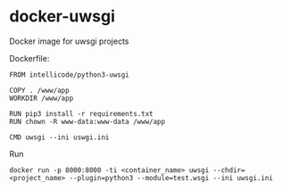 # docker-uwsgi
Docker image for uwsgi projects

Dockerfile:
```
FROM intellicode/python3-uwsgi

COPY . /www/app
WORKDIR /www/app

RUN pip3 install -r requirements.txt
RUN chown -R www-data:www-data /www/app

CMD uwsgi --ini uswgi.ini
```
Run
```
docker run -p 8000:8000 -ti <container_name> uwsgi --chdir=<project_name> --plugin=python3 --module=test.wsgi --ini uwsgi.ini
```
